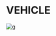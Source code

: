 # VEHICLE
![g](https://user-images.githubusercontent.com/61489656/101749723-12656c00-3af4-11eb-8b59-e4e06ec63644.png)
